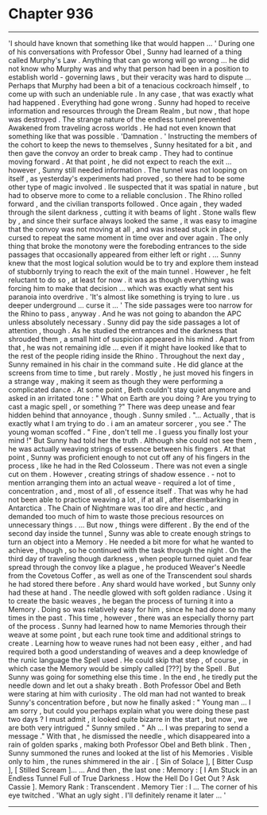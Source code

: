 
# Chapter 936


---

'I should have known that something like that would happen ... '
During one of his conversations with Professor Obel , Sunny had learned of a thing called Murphy's Law . Anything that can go wrong will go wrong ... he did not know who Murphy was and why that person had been in a position to establish world - governing laws , but their veracity was hard to dispute
... Perhaps that Murphy had been a bit of a tenacious cockroach himself , to come up with such an undeniable rule .
In any case , that was exactly what had happened . Everything had gone wrong . Sunny had hoped to receive information and resources through the Dream Realm , but now , that hope was destroyed . The strange nature of the endless tunnel prevented Awakened from traveling across worlds .
He had not even known that something like that was possible .
'Damnation . '
Instructing the members of the cohort to keep the news to themselves , Sunny hesitated for a bit , and then gave the convoy an order to break camp . They had to continue moving forward .
At that point , he did not expect to reach the exit ... however , Sunny still needed information . The tunnel was not looping on itself , as yesterday's experiments had proved , so there had to be some other type of magic involved . IIe suspected that it was spatial in nature , but had to observe more to come to a reliable conclusion .
The Rhino rolled forward , and the civilian transports followed . Once again , they waded through the silent darkness , cutting it with beams of light . Stone walls flew by , and since their surface always looked the same , it was easy to imagine that the convoy was not moving at all , and was instead stuck in place , cursed to repeat the same moment in time over and over again .
The only thing that broke the monotony were the foreboding entrances to the side passages that occasionally appeared from either left or right .
... Sunny knew that the most logical solution would be to try and explore them instead of stubbornly trying to reach the exit of the main tunnel . However , he felt reluctant to do so , at least for now . it was as though everything was forcing him to make that decision ... which was exactly what sent his paranoia into overdrive .
'It's almost like something is trying to lure . us deeper underground ... curse it ... '
The side passages were too narrow for the Rhino to pass , anyway . And he was not going to abandon the APC unless absolutely necessary .
Sunny did pay the side passages a lot of attention , though . As he studied the entrances and the darkness that shrouded them , a small hint of suspicion appeared in his mind .
Apart from that , he was not remaining idle ... even if it might have looked like that to the rest of the people riding inside the Rhino .
Throughout the next day , Sunny remained in his chair in the command suite . He did glance at the screens from time to time , but rarely . Mostly , he just moved his fingers in a strange way , making it seem as though they were performing a complicated dance .
At some point , Beth couldn't stay quiet anymore and asked in an irritated tone :
" What on Earth are you doing ? Are you trying to cast a magic spell , or something ?"
There was deep unease and fear hidden behind that annoyance , though .
Sunny smiled .
"... Actually , that is exactly what I am trying to do . i am an amateur sorcerer , you see ."
The young woman scoffed .
" Fine , don't tell me . I guess you finally lost your mind !"
But Sunny had told her the truth . Although she could not see them , he was actually weaving strings of essence between his fingers .
At that point , Sunny was proficient enough to not cut off any of his fingers in the process , like he had in the Red Colosseum . There was not even a single cut on them . However , creating strings of shadow essence . - not to mention arranging them into an actual weave - required a lot of time , concentration , and , most of all , of essence itself .
That was why he had not been able to practice weaving a lot , if at all , after disembarking in Antarctica . The Chain of Nightmare was too dire and hectic , and demanded too much of him to waste those precious resources on unnecessary things .
... But now , things were different .
By the end of the second day inside the tunnel , Sunny was able to create enough strings to turn an object into a Memory . He needed a bit more for what he wanted to achieve , though , so he continued with the task through the night .
On the third day of traveling though darkness , when people turned quiet and fear spread through the convoy like a plague , he produced Weaver's Needle from the Covetous Coffer , as well as one of the Transcendent soul shards he had stored there before .
Any shard would have worked , but Sunny only had these at hand .
The needle glowed with soft golden radiance . Using it to create the basic weaves , he began the process of turning it into a Memory . Doing so was relatively easy for him , since he had done so many times in the past .
This time , however , there was an especially thorny part of the process . Sunny had learned how to name Memories through their weave at some point , but each rune took time and additional strings to create . Learning how to weave runes had not been easy , either , and had required both a good understanding of weaves and a deep knowledge of the runic language the Spell used .
He could skip that step , of course , in which case the Memory would be simply called [???] by the Spell . But Sunny was going for something else this time .
In the end , he tiredly put the needle down and let out a shaky breath . Both Professor Obel and Beth were staring at him with curiosity .
The old man had not wanted to break Sunny's concentration before , but now he finally asked :
" Young man ... I am sorry , but could you perhaps explain what you were doing these past two days ? I must admit , it looked quite bizarre in the start , but now , we are both very intrigued ."
Sunny smiled .
" Ah ... I was preparing to send a message ."
With that , he dismissed the needle , which disappeared into a rain of golden sparks , making both Professor Obel and Beth blink .
Then , Sunny summoned the runes and looked at the list of his Memories .
Visible only to him , the runes shimmered in the air .
[ Sin of Solace ], [ Bitter Cusp ], [ Stilled Scream ]...
... And then , the last one :
Memory : [ I Am Stuck in an Endless Tunnel Full of True Darkness . How the Hell Do I Get Out ? Ask Cassie ].
Memory Rank : Transcendent .
Memory Tier : I ...
The corner of his eye twitched .
'What an ugly sight . I'll definitely rename it later ... '

---

